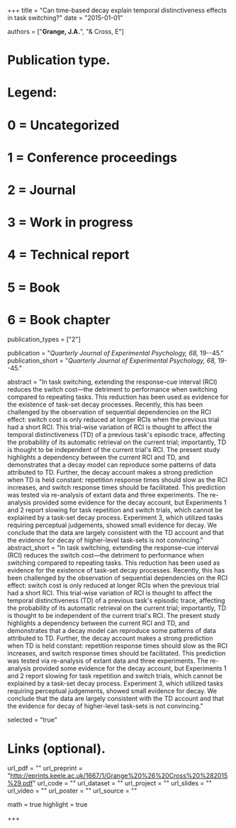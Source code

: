 +++
title = "Can time-based decay explain temporal distinctiveness effects in task switching?"
date = "2015-01-01"

authors = ["**Grange, J.A.**", "& Cross, E"]

# Publication type.
# Legend:
# 0 = Uncategorized
# 1 = Conference proceedings
# 2 = Journal
# 3 = Work in progress
# 4 = Technical report
# 5 = Book
# 6 = Book chapter
publication_types = ["2"]

publication = "*Quarterly Journal of Experimental Psychology, 68,* 19--45."
publication_short = "*Quarterly Journal of Experimental Psychology, 68,* 19--45."

abstract = "In task switching, extending the response–cue interval (RCI) reduces the switch cost—the detriment to performance when switching compared to repeating tasks. This reduction has been used as evidence for the existence of task-set decay processes. Recently, this has been challenged by the observation of sequential dependencies on the RCI effect: switch cost is only reduced at longer RCIs when the previous trial had a short RCI. This trial-wise variation of RCI is thought to affect the temporal distinctiveness (TD) of a previous task's episodic trace, affecting the probability of its automatic retrieval on the current trial; importantly, TD is thought to be independent of the current trial's RCI. The present study highlights a dependency between the current RCI and TD, and demonstrates that a decay model can reproduce some patterns of data attributed to TD. Further, the decay account makes a strong prediction when TD is held constant: repetition response times should slow as the RCI increases, and switch response times should be facilitated. This prediction was tested via re-analysis of extant data and three experiments. The re-analysis provided some evidence for the decay account, but Experiments 1 and 2 report slowing for task repetition and switch trials, which cannot be explained by a task-set decay process. Experiment 3, which utilized tasks requiring perceptual judgements, showed small evidence for decay. We conclude that the data are largely consistent with the TD account and that the evidence for decay of higher-level task-sets is not convincing."
abstract_short = "In task switching, extending the response–cue interval (RCI) reduces the switch cost—the detriment to performance when switching compared to repeating tasks. This reduction has been used as evidence for the existence of task-set decay processes. Recently, this has been challenged by the observation of sequential dependencies on the RCI effect: switch cost is only reduced at longer RCIs when the previous trial had a short RCI. This trial-wise variation of RCI is thought to affect the temporal distinctiveness (TD) of a previous task's episodic trace, affecting the probability of its automatic retrieval on the current trial; importantly, TD is thought to be independent of the current trial's RCI. The present study highlights a dependency between the current RCI and TD, and demonstrates that a decay model can reproduce some patterns of data attributed to TD. Further, the decay account makes a strong prediction when TD is held constant: repetition response times should slow as the RCI increases, and switch response times should be facilitated. This prediction was tested via re-analysis of extant data and three experiments. The re-analysis provided some evidence for the decay account, but Experiments 1 and 2 report slowing for task repetition and switch trials, which cannot be explained by a task-set decay process. Experiment 3, which utilized tasks requiring perceptual judgements, showed small evidence for decay. We conclude that the data are largely consistent with the TD account and that the evidence for decay of higher-level task-sets is not convincing."

selected = "true"

# Links (optional).
url_pdf = ""
url_preprint = "http://eprints.keele.ac.uk/1667/1/Grange%20%26%20Cross%20%282015%29.pdf"
url_code = ""
url_dataset = ""
url_project = ""
url_slides = ""
url_video = ""
url_poster = ""
url_source = ""

math = true
highlight = true

+++